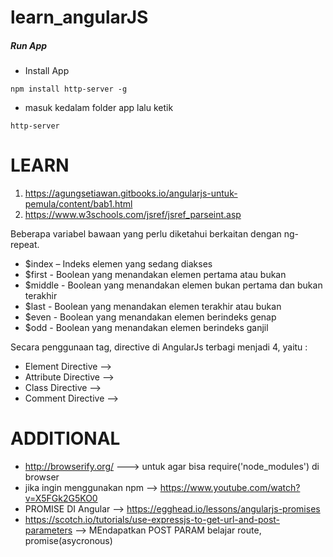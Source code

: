# learn_angularJS
<h5>Run App</h5>

- Install App

```
npm install http-server -g
```

- masuk kedalam folder app lalu ketik 

```
http-server
```

# LEARN

1. https://agungsetiawan.gitbooks.io/angularjs-untuk-pemula/content/bab1.html
2. https://www.w3schools.com/jsref/jsref_parseint.asp

Beberapa variabel bawaan yang perlu diketahui berkaitan dengan ng-repeat.
- $index – Indeks elemen yang sedang diakses
- $first - Boolean yang menandakan elemen pertama atau bukan
- $middle - Boolean yang menandakan elemen bukan pertama dan bukan terakhir
- $last - Boolean yang menandakan elemen terakhir atau bukan
- $even - Boolean yang menandakan elemen berindeks genap
- $odd - Boolean yang menandakan elemen berindeks ganjil

Secara penggunaan tag, directive di AngularJs terbagi menjadi 4, yaitu :
- Element Directive --> <my-directive></my-directive>
- Attribute Directive --> <div my-directive></div>
- Class Directive --> <div class="my-directive"></div>
- Comment Directive --> <!--directive:my-directive-->


# ADDITIONAL
- http://browserify.org/ ---> untuk agar bisa require('node_modules') di browser
- jika ingin menggunakan npm --> https://www.youtube.com/watch?v=X5FGk2G5KO0
- PROMISE DI Angular --> https://egghead.io/lessons/angularjs-promises
- https://scotch.io/tutorials/use-expressjs-to-get-url-and-post-parameters --> MEndapatkan POST PARAM 
belajar route, promise(asycronous)
